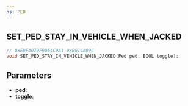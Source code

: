 ```yaml
---
ns: PED
---
```

## SET_PED_STAY_IN_VEHICLE_WHEN_JACKED

```c
// 0xEDF4079F9D54C9A1 0xB014A09C
void SET_PED_STAY_IN_VEHICLE_WHEN_JACKED(Ped ped, BOOL toggle);
```


## Parameters
* **ped**: 
* **toggle**: 

